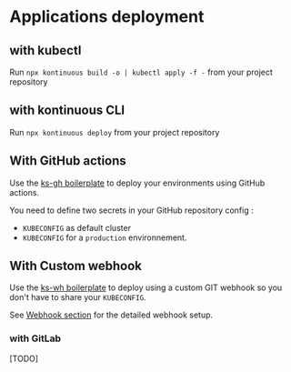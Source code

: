 # Applications deployment

## with kubectl

Run `npx kontinuous build -o | kubectl apply -f -` from your project repository

## with kontinuous CLI

Run `npx kontinuous deploy` from your project repository

## With GitHub actions

Use the [ks-gh boilerplate](https://github.com/SocialGouv/workflows/tree/master/boilerplates/ks-gh) to deploy your environments using GitHub actions.

You need to define two secrets in your GitHub repository config :

- `KUBECONFIG` as default cluster
- `KUBECONFIG` for a `production` environnement.

## With Custom webhook

Use the [ks-wh boilerplate](https://github.com/SocialGouv/workflows/tree/master/boilerplates/ks-wh) to deploy using a custom GIT webhook so you don't have to share your `KUBECONFIG`.

See [Webhook section](./advanced/webhook.md) for the detailed webhook setup.

### with GitLab

[TODO]
